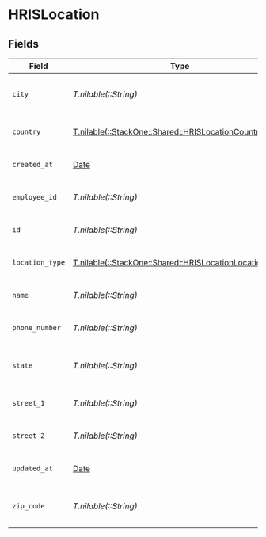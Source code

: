 # HRISLocation


## Fields

| Field                                                                                                      | Type                                                                                                       | Required                                                                                                   | Description                                                                                                | Example                                                                                                    |
| ---------------------------------------------------------------------------------------------------------- | ---------------------------------------------------------------------------------------------------------- | ---------------------------------------------------------------------------------------------------------- | ---------------------------------------------------------------------------------------------------------- | ---------------------------------------------------------------------------------------------------------- |
| `city`                                                                                                     | *T.nilable(::String)*                                                                                      | :heavy_minus_sign:                                                                                         | The city where the location is situated                                                                    | Grantham                                                                                                   |
| `country`                                                                                                  | [T.nilable(::StackOne::Shared::HRISLocationCountry)](../../models/shared/hrislocationcountry.md)           | :heavy_minus_sign:                                                                                         | The country code                                                                                           |                                                                                                            |
| `created_at`                                                                                               | [Date](https://ruby-doc.org/stdlib-2.6.1/libdoc/date/rdoc/Date.html)                                       | :heavy_minus_sign:                                                                                         | The created_at date                                                                                        | 2021-01-01T01:01:01.000Z                                                                                   |
| `employee_id`                                                                                              | *T.nilable(::String)*                                                                                      | :heavy_minus_sign:                                                                                         | The employee ID                                                                                            | 1687-3                                                                                                     |
| `id`                                                                                                       | *T.nilable(::String)*                                                                                      | :heavy_minus_sign:                                                                                         | The unique ID of the location                                                                              | 123456                                                                                                     |
| `location_type`                                                                                            | [T.nilable(::StackOne::Shared::HRISLocationLocationType)](../../models/shared/hrislocationlocationtype.md) | :heavy_minus_sign:                                                                                         | The location type                                                                                          | work                                                                                                       |
| `name`                                                                                                     | *T.nilable(::String)*                                                                                      | :heavy_minus_sign:                                                                                         | The name of the location                                                                                   | Woolsthorpe Manor                                                                                          |
| `phone_number`                                                                                             | *T.nilable(::String)*                                                                                      | :heavy_minus_sign:                                                                                         | The phone number of the location                                                                           | +44 1476 860 364                                                                                           |
| `state`                                                                                                    | *T.nilable(::String)*                                                                                      | :heavy_minus_sign:                                                                                         | The state where the location is situated                                                                   | Lincolnshire                                                                                               |
| `street_1`                                                                                                 | *T.nilable(::String)*                                                                                      | :heavy_minus_sign:                                                                                         | The first line of the address                                                                              | Water Lane                                                                                                 |
| `street_2`                                                                                                 | *T.nilable(::String)*                                                                                      | :heavy_minus_sign:                                                                                         | The second line of the address                                                                             | Woolsthorpe by Colsterworth                                                                                |
| `updated_at`                                                                                               | [Date](https://ruby-doc.org/stdlib-2.6.1/libdoc/date/rdoc/Date.html)                                       | :heavy_minus_sign:                                                                                         | The updated_at date                                                                                        | 2021-01-01T01:01:01.000Z                                                                                   |
| `zip_code`                                                                                                 | *T.nilable(::String)*                                                                                      | :heavy_minus_sign:                                                                                         | The ZIP code/Postal code of the location                                                                   | NG33 5NR                                                                                                   |